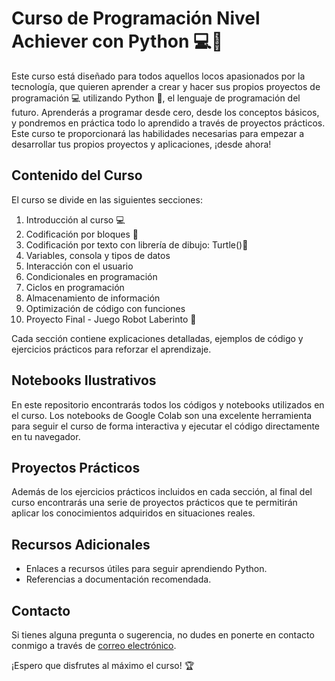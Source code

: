 # Curso de Programación Nivel Achiever con Python 💻🐍

Este curso está diseñado para todos aquellos locos apasionados por la tecnología, que quieren aprender a crear y hacer sus propios proyectos de programación 💻 utilizando Python 🐍, el lenguaje de programación del futuro. Aprenderás a programar desde cero, desde los conceptos básicos, y pondremos en práctica todo lo aprendido a través de proyectos prácticos. Este curso te proporcionará las habilidades necesarias para empezar a desarrollar tus propios proyectos y aplicaciones, ¡desde ahora!

## Contenido del Curso

El curso se divide en las siguientes secciones:

1. Introducción al curso 💻
2. Codificación por bloques 🧱
3. Codificación por texto con librería de dibujo: Turtle()🐢
4. Variables, consola y tipos de datos
5. Interacción con el usuario
6. Condicionales en programación
7. Ciclos en programación
8. Almacenamiento de información
9. Optimización de código con funciones
10. Proyecto Final - Juego Robot Laberinto 🤖

Cada sección contiene explicaciones detalladas, ejemplos de código y ejercicios prácticos para reforzar el aprendizaje.

## Notebooks Ilustrativos

En este repositorio encontrarás todos los códigos y notebooks utilizados en el curso. Los notebooks de Google Colab son una excelente herramienta para seguir el curso de forma interactiva y ejecutar el código directamente en tu navegador.

## Proyectos Prácticos

Además de los ejercicios prácticos incluidos en cada sección, al final del curso encontrarás una serie de proyectos prácticos que te permitirán aplicar los conocimientos adquiridos en situaciones reales.

## Recursos Adicionales

- Enlaces a recursos útiles para seguir aprendiendo Python.
- Referencias a documentación recomendada.

## Contacto

Si tienes alguna pregunta o sugerencia, no dudes en ponerte en contacto conmigo a través de [correo electrónico](mailto:contacto@santiagolasso.com).

¡Espero que disfrutes al máximo el curso! 🏆
